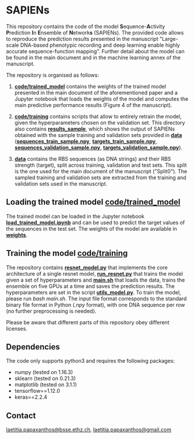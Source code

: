 # SAPIENs

This repository contains the code of the model **S**equence-**A**ctivity **P**rediction **I**n **E**nsemble of **N**etwork**s** (SAPIENs). The provided code allows to reproduce the prediction results presented in the manuscript "Large-scale DNA-based phenotypic recording and deep learning enable highly accurate sequence-function mapping". Further detail about the model can be found in the main document and in the machine learning annex of the manuscript. 

The repository is organised as follows:

1. [**code/trained_model**](code/trained_model) contains the weights of the trained model presented in the main document of the aforementioned paper and a Jupyter notebook that loads the weights of the model and computes the main predictive performance results (Figure 4 of the manuscript).

2. [**code/training**](code/training) contains scripts that allow to entirely retrain the model, given the hyperparameters chosen on the validation set. This directory also contains [**results_sample**](code/training/results_sample), which shows the output of SAPIENs obtained with the sample training and validation sets provided in [**data**](data/) ([**sequences_train_sample.npy**](data/sequences_train_sample.npy), [**targets_train_sample.npy**](data/targets_train_sample.npy), [**sequences_validation_sample.npy**](data/sequences_validation_sample.npy), [**targets_validation_sample.npy**](data/targets_validation_sample.npy)).

3. [**data**](data) contains the RBS sequences (as DNA strings) and their RBS strength (target), split across training, validation and test sets. This split is the one used for the main document of the manuscript ("Split0"). The sampled training and validation sets are extracted from the training and validation sets used in the manuscript. 

## Loading the trained model [code/trained_model](code/trained_model)
The trained model can be loaded in the Jupyter notebook [**load_trained_model.ipynb**](code/trained_model/notebook/load_trained_model.ipynb) and can be used to predict the target values of the sequences in the test set. The weights of the model are available in [**weights**](code/trained_model/weights).

## Training the model [code/training](code/training)
The repository contains [**resnet_model.py**](code/training/resnet_model.py) that implements the core architecture of a single resnet model, [**run_resnet.py**](code/training/run_resnet.py) that trains the model given a set of hyperparameters and [**main.sh**](code/training/main.sh) that loads the data, trains the ensemble on five GPUs at a time and saves the prediction results. The hyperparameters are set in the script [**utils_model.py**](code/training/utils_model.py). To train the model, please run *bash main.sh*.
The input file format corresponds to the standard binary file format in Python (*.npy* format), with one DNA sequence per row (no further preprocessing is needed). 

Please be aware that different parts of this repository obey different licenses. 

## Dependencies

The code only supports python3 and requires the following packages:
+ numpy (tested on 1.16.3)
+ sklearn (tested on 0.21.3)
+ matplotlib (tested on 3.1.1)
+ tensorflow==1.12.0
+ keras==2.2.4

## Contact
laetitia.papaxanthos@bsse.ethz.ch, laetitia.papaxanthos@gmail.com
